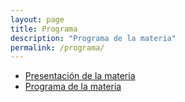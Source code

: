```yaml
---
layout: page
title: Programa
description: "Programa de la materia"
permalink: /programa/
---
```


- [Presentación de la materia](https://docs.google.com/document/d/1IzH__QatGdLun805rXtwO1qo0CHaFYKSgU1UZJptDG0)
- [Programa de la materia](https://drive.google.com/open?id=1JDrsypKBDdKw36OOtU7Usp2GHxFTaPvGrpLrSj-33Wc)